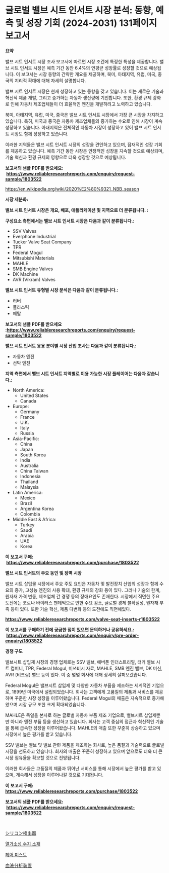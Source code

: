 <p><h1>글로벌 밸브 시트 인서트 시장 분석: 동향, 예측 및 성장 기회 (2024-2031) 131페이지 보고서</h1></p><p><strong>요약</strong></p>
<p><p>밸브 시트 인서트 시장 조사 보고서에 따르면 시장 조건에 특정한 특성을 제공합니다. 밸브 시트 인서트 시장은 예측 기간 동안 6.4%의 연평균 성장률로 성장할 것으로 예상됩니다. 이 보고서는 시장 동향의 간략한 개요를 제공하며, 북미, 아태지역, 유럽, 미국, 중국의 지리적 확대에 대해 자세히 설명합니다.</p><p>밸브 시트 인서트 시장은 현재 성장하고 있는 동향을 갖고 있습니다. 이는 새로운 기술과 혁신적 제품 개발, 그리고 증가하는 자동차 생산량에 기인합니다. 또한, 환경 규제 강화로 인해 자동차 제조업체들이 더 효율적인 엔진을 개발하려고 노력하고 있습니다.</p><p>북미, 아태지역, 유럽, 미국, 중국은 밸브 시트 인서트 시장에서 가장 큰 시장을 차지하고 있습니다. 특히, 미국과 중국은 자동차 제조업체들의 증가하는 수요로 인해 시장이 계속 성장하고 있습니다. 아태지역은 전체적인 자동차 시장이 성장하고 있어 밸브 시트 인서트 시장도 함께 성장하고 있습니다.</p><p>이러한 지역들은 밸브 시트 인서트 시장의 성장을 견인하고 있으며, 잠재적인 성장 기회를 제공하고 있습니다. 예측 기간 동안 시장은 안정적인 성장을 지속할 것으로 예상되며, 기술 혁신과 환경 규제의 영향으로 더욱 성장할 것으로 예상됩니다.</p></p>
<p><strong>보고서의 샘플 PDF를 받으세요: &nbsp;<a href="https://www.reliableresearchreports.com/enquiry/request-sample/1803522">https://www.reliableresearchreports.com/enquiry/request-sample/1803522</a></strong></p>
<p><a href="https://en.wikipedia.org/wiki/2020%E2%80%9321_NBB_season">https://en.wikipedia.org/wiki/2020%E2%80%9321_NBB_season</a></p>
<p><strong>시장 세분화:</strong></p>
<p><strong> 밸브 시트 인서트 시장은 개요, 배포, 애플리케이션 및 지역으로 더 분류됩니다. :</strong></p>
<p><strong>구성요소 측면에서는 밸브 시트 인서트 시장은 다음과 같이 분류됩니다.:</strong></p>
<p><ul><li>SSV Valves</li><li>Everphone Industrial</li><li>Tucker Valve Seat Company</li><li>TPR</li><li>Federal Mogul</li><li>Mitsubishi Materials</li><li>MAHLE</li><li>SMB Engine Valves</li><li>DK Machine</li><li>AVR (Vikram) Valves</li></ul></p>
<p><strong> 밸브 시트 인서트 유형별 시장 분석은 다음과 같이 분류됩니다.:</strong></p>
<p><ul><li>러버</li><li>플라스틱</li><li>메탈</li></ul></p>
<p><strong>보고서의 샘플 PDF를 받으세요 :<a href="https://www.reliableresearchreports.com/enquiry/request-sample/1803522">https://www.reliableresearchreports.com/enquiry/request-sample/1803522</a></strong></p>
<p><strong> 밸브 시트 인서트 응용 분야별 시장 산업 조사는 다음과 같이 분류됩니다.:</strong></p>
<p><ul><li>자동차 엔진</li><li>선박 엔진</li></ul></p>
<p><strong>지역 측면에서 밸브 시트 인서트 지역별로 이용 가능한 시장 플레이어는 다음과 같습니다.:</strong></p>
<p><ul>
    <li>
        North America:
        <ul>
            <li>United States</li>
            <li>Canada</li>
        </ul>
    </li>
    <li>
        Europe:
        <ul>
            <li>Germany</li>
            <li>France</li>
            <li>U.K.</li>
            <li>Italy</li>
            <li>Russia</li>
        </ul>
    </li>
    <li>
        Asia-Pacific:
        <ul>
            <li>China</li>
            <li>Japan</li>
            <li>South Korea</li>
            <li>India</li>
            <li>Australia</li>
            <li>China Taiwan</li>
            <li>Indonesia</li>
            <li>Thailand</li>
            <li>Malaysia</li>
        </ul>
    </li>
    <li>
        Latin America:
        <ul>
            <li>Mexico</li>
            <li>Brazil</li>
            <li>Argentina Korea</li>
            <li>Colombia</li>
        </ul>
    </li>
    <li>
        Middle East & Africa:
        <ul>
            <li>Turkey</li>
            <li>Saudi</li>
            <li>Arabia</li>
            <li>UAE</li>
            <li>Korea</li>
        </ul>
    </li>
    </ul></p>
<p><strong>이 보고서 구매: &nbsp;<a href="https://www.reliableresearchreports.com/purchase/1803522">https://www.reliableresearchreports.com/purchase/1803522</a></strong></p>
<p><strong>밸브 시트 인서트의 주요 동인 및 장벽 시장</strong></p>
<p><p>밸브 시트 삽입물 시장에서 주요 주도 요인은 자동차 및 발전장치 산업의 성장과 함께 수요의 증가, 고성능 엔진의 사용 확대, 환경 규제의 강화 등이 있다. 그러나 기술의 한계, 원자재 가격 변동, 제조업체 간 경쟁 등의 장애요인도 존재한다. 시장에서 직면한 주요 도전에는 코로나 바이러스 팬데믹으로 인한 수요 감소, 글로벌 경제 불확실성, 원자재 부족 등이 있다. 또한 기술 혁신, 제품 다변화 등의 도전에도 직면해있다.</p></p>
<p><strong><a href="https://www.reliableresearchreports.com/valve-seat-inserts-r1803522">https://www.reliableresearchreports.com/valve-seat-inserts-r1803522</a></strong></p>
<p><strong>이 보고서를 구매하기 전에 궁금한 점이 있으면 문의하거나 공유하세요.: &nbsp;<a href="https://www.reliableresearchreports.com/enquiry/pre-order-enquiry/1803522">https://www.reliableresearchreports.com/enquiry/pre-order-enquiry/1803522</a></strong></p>
<p><strong>경쟁 구도</strong></p>
<p><p>밸브시트 삽입제 시장의 경쟁 업체로는 SSV 밸브, 에버폰 인더스트리얼, 터커 밸브 시트 컴퍼니, TPR, Federal Mogul, 미쓰비시 자료, MAHLE, SMB 엔진 밸브, DK 머신, AVR (비크람) 밸브 등이 있다. 이 중 몇몇 회사에 대해 상세히 살펴보겠습니다.</p><p>Federal Mogul은 밸브시트 삽입제 및 다양한 자동차 부품을 제조하는 세계적인 기업으로, 1899년 미국에서 설립되었습니다. 회사는 고객에게 고품질의 제품과 서비스를 제공하며 꾸준한 시장 성장을 이루어왔습니다. Federal Mogul의 매출은 지속적으로 증가해왔으며 시장 규모 또한 크게 확대되었습니다.</p><p>MAHLE은 독일을 본사로 하는 글로벌 자동차 부품 제조 기업으로, 밸브시트 삽입제뿐만 아니라 엔진 부품 등을 생산하고 있습니다. 회사는 고객 중심의 접근과 혁신적인 기술을 통해 급속한 성장을 이루어왔습니다. MAHLE의 매출 또한 꾸준히 상승하고 있으며 시장에서 높은 평가를 받고 있습니다.</p><p>SSV 밸브는 밸브 및 밸브 관련 제품을 제조하는 회사로, 높은 품질과 기술력으로 글로벌 시장을 선도하고 있습니다. 회사의 매출은 꾸준히 성장하고 있으며 앞으로도 더욱 더 큰 시장 점유율을 확보할 것으로 전망됩니다.</p><p>이러한 회사들은 고품질의 제품과 뛰어난 서비스를 통해 시장에서 높은 평가를 받고 있으며, 계속해서 성장을 이루어나갈 것으로 기대됩니다.</p></p>
<p><strong>이 보고서 구매: &nbsp; <a href="https://www.reliableresearchreports.com/purchase/1803522">https://www.reliableresearchreports.com/purchase/1803522</a></strong></p>
<p><strong>보고서의 샘플 PDF를 받으세요: &nbsp;<a href="https://www.reliableresearchreports.com/enquiry/request-sample/1803522">https://www.reliableresearchreports.com/enquiry/request-sample/1803522</a></strong><strong></strong></p>
<p>&nbsp;</p>
<p><p><a href="https://github.com/DanykaKilback/Market-Research-Report-List-2/blob/main/423282126308.md">シリコン検出器</a></p><p><a href="https://github.com/mpodehpw07370073/Market-Research-Report-List-3/blob/main/327947633647.md">열가소성 수지 소재</a></p><p><a href="https://github.com/nicholasellison0076890/Market-Research-Report-List-2/blob/main/329926233646.md">헤어 미스트</a></p><p><a href="https://github.com/mohamedbakry57/Market-Research-Report-List-5/blob/main/350926726309.md">血液分析装置</a></p></p>
